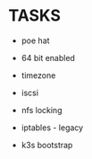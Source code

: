 TASKS
==========


- poe hat
- 64 bit enabled
- timezone
- iscsi
- nfs locking
- iptables - legacy

- k3s bootstrap
